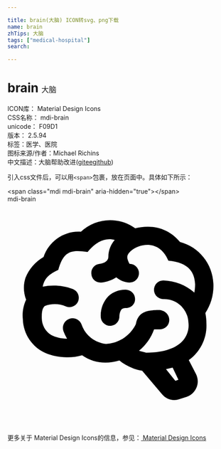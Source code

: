 ```yaml
---

title: brain(大脑) ICON转svg、png下载
name: brain
zhTips: 大脑
tags: ["medical-hospital"]
search: 

---
```


# brain  <small style="font-size: 60%;font-weight: 100">大脑</small>


<div class="detail-page">
<p>
<span>
ICON库：
<span class="badge-secondary badge">Material Design Icons</span> 
</span>
<br/>
<span>
CSS名称：
<span class="badge-secondary badge">mdi-brain</span> 
</span>
<br/>
<span>
unicode：
<span class="badge-secondary badge">F09D1</span> 
<copy-btn content='F09D1' btn-title=""></copy-btn>
<copy-btn :content='String.fromCodePoint(parseInt("F09D1", 16))' btn-title="复制U"></copy-btn>
</span>
<br/>
<span>
版本：
<span class="badge-secondary badge">2.5.94</span> 
</span><br/><span>标签：<span class="badge-light badge"><router-link to="/tags/medical-hospital.html">医学、医院</router-link></span></span>
<br/>
<span>图标来源/作者：<span class="badge-light badge">Michael Richins</span></span> 
<br/>
<span class="zh-detail">中文描述：<span class="badge-primary badge">大脑</span><span class="help-link"><span>帮助改进</span>(<a href="https://gitee.com/liuwave/icon-helper/edit/master/json/material/brain.json" target="_blank" rel="noopener noreferrer">gitee</a><a href="https://github.com/liuwave/icon-helper/edit/master/json/material/brain.json" target="_blank" rel="noopener noreferrer">github</a></span>)</span><br/>
</p>
</div>
<div class="alert alert-dark">
  <i class="mdi mdi-brain mdi-48px"></i>
  <i class="mdi mdi-brain mdi-36px"></i>
  <i class="mdi mdi-brain mdi-24px"></i>
  <i class="mdi mdi-brain mdi-18px"></i>
</div>
<div>
  <p>引入css文件后，可以用<code>&lt;span&gt;</code>包裹，放在页面中。具体如下所示：    
  </p>
  <div class="alert alert-primary" style="font-size: 14px">
    &lt;span class="mdi mdi-brain" aria-hidden="true"&gt;&lt;/span&gt;
    <copy-btn content='<span class="mdi mdi-brain" aria-hidden="true"></span>'></copy-btn>
  </div>
  <div class="alert alert-secondary">
    <i class="mdi mdi-brain"
    style="font-size: 24px"
    aria-hidden="true"></i> mdi-brain
    <copy-btn content="mdi-brain" btn-title="复制图标名称"></copy-btn>
  </div>
</div>
<div id="svg" class="svg-wrap">
<svg xmlns="http://www.w3.org/2000/svg" viewBox="0 0 24 24"><path d="M21.33,12.91C21.42,14.46 20.71,15.95 19.44,16.86L20.21,18.35C20.44,18.8 20.47,19.33 20.27,19.8C20.08,20.27 19.69,20.64 19.21,20.8L18.42,21.05C18.25,21.11 18.06,21.14 17.88,21.14C17.37,21.14 16.89,20.91 16.56,20.5L14.44,18C13.55,17.85 12.71,17.47 12,16.9C11.5,17.05 11,17.13 10.5,17.13C9.62,17.13 8.74,16.86 8,16.34C7.47,16.5 6.93,16.57 6.38,16.56C5.59,16.57 4.81,16.41 4.08,16.11C2.65,15.47 1.7,14.07 1.65,12.5C1.57,11.78 1.69,11.05 2,10.39C1.71,9.64 1.68,8.82 1.93,8.06C2.3,7.11 3,6.32 3.87,5.82C4.45,4.13 6.08,3 7.87,3.12C9.47,1.62 11.92,1.46 13.7,2.75C14.12,2.64 14.56,2.58 15,2.58C16.36,2.55 17.65,3.15 18.5,4.22C20.54,4.75 22,6.57 22.08,8.69C22.13,9.8 21.83,10.89 21.22,11.82C21.29,12.18 21.33,12.54 21.33,12.91M16.33,11.5C16.9,11.57 17.35,12 17.35,12.57A1,1 0 0,1 16.35,13.57H15.72C15.4,14.47 14.84,15.26 14.1,15.86C14.35,15.95 14.61,16 14.87,16.07C20,16 19.4,12.87 19.4,12.82C19.34,11.39 18.14,10.27 16.71,10.33A1,1 0 0,1 15.71,9.33A1,1 0 0,1 16.71,8.33C17.94,8.36 19.12,8.82 20.04,9.63C20.09,9.34 20.12,9.04 20.12,8.74C20.06,7.5 19.5,6.42 17.25,6.21C16,3.25 12.85,4.89 12.85,5.81V5.81C12.82,6.04 13.06,6.53 13.1,6.56A1,1 0 0,1 14.1,7.56C14.1,8.11 13.65,8.56 13.1,8.56V8.56C12.57,8.54 12.07,8.34 11.67,8C11.19,8.31 10.64,8.5 10.07,8.56V8.56C9.5,8.61 9.03,8.21 9,7.66C8.92,7.1 9.33,6.61 9.88,6.56C10.04,6.54 10.82,6.42 10.82,5.79V5.79C10.82,5.13 11.07,4.5 11.5,4C10.58,3.75 9.59,4.08 8.59,5.29C6.75,5 6,5.25 5.45,7.2C4.5,7.67 4,8 3.78,9C4.86,8.78 5.97,8.87 7,9.25C7.5,9.44 7.78,10 7.59,10.54C7.4,11.06 6.82,11.32 6.3,11.13C5.57,10.81 4.75,10.79 4,11.07C3.68,11.34 3.68,11.9 3.68,12.34C3.68,13.08 4.05,13.77 4.68,14.17C5.21,14.44 5.8,14.58 6.39,14.57C6.24,14.31 6.11,14.04 6,13.76C5.81,13.22 6.1,12.63 6.64,12.44C7.18,12.25 7.77,12.54 7.96,13.08C8.36,14.22 9.38,15 10.58,15.13C11.95,15.06 13.17,14.25 13.77,13C14,11.62 15.11,11.5 16.33,11.5M18.33,18.97L17.71,17.67L17,17.83L18,19.08L18.33,18.97M13.68,10.36C13.7,9.83 13.3,9.38 12.77,9.33C12.06,9.29 11.37,9.53 10.84,10C10.27,10.58 9.97,11.38 10,12.19A1,1 0 0,0 11,13.19C11.57,13.19 12,12.74 12,12.19C12,11.92 12.07,11.65 12.23,11.43C12.35,11.33 12.5,11.28 12.66,11.28C13.21,11.31 13.68,10.9 13.68,10.36Z" /></svg>
</div>
<detail full-name='mdi-brain'></detail>
    
<div><p>更多关于 Material Design Icons的信息，参见：<a target="_blank" href="https://iconhelper.cn/material.html"> Material Design Icons</a>
</p></div>
